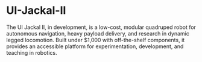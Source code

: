 # UI-Jackal-II
The UI Jackal II, in development, is a low-cost, modular quadruped robot for autonomous navigation, heavy payload delivery, and research in dynamic legged locomotion. Built under $1,000 with off-the-shelf components, it provides an accessible platform for experimentation, development, and teaching in robotics.
